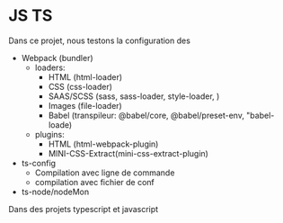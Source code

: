 # JS TS

Dans ce projet, nous testons la configuration des

- Webpack (bundler)
  - loaders:
    - HTML (html-loader)
    - CSS (css-loader)
    - SAAS/SCSS (sass, sass-loader, style-loader, )
    - Images (file-loader)
    - Babel (transpileur: @babel/core, @babel/preset-env, "babel-loade)
  - plugins:
    - HTML (html-webpack-plugin)
    - MINI-CSS-Extract(mini-css-extract-plugin)
- ts-config
    * Compilation avec ligne de commande
    * compilation avec fichier de conf
- ts-node/nodeMon

Dans des projets typescript et javascript
